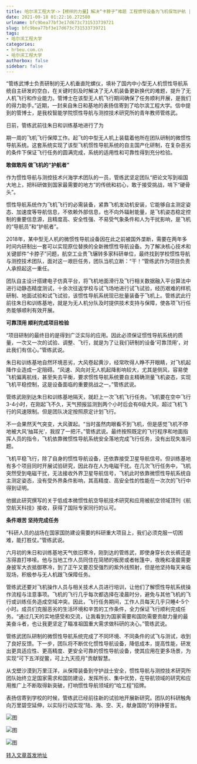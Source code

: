 ```yaml
---
title: 哈尔滨工程大学->【榜样的力量】解决“卡脖子”难题 工程惯导设备为飞机保驾护航 | hrbeu.com.cn
date: 2021-09-18 01:22:16.272580
urlname: bfc9bea77bf3e17d673c731533739721
slug: bfc9bea77bf3e17d673c731533739721
tags: 
- 哈尔滨工程大学
categories:
- hrbeu.com.cn
- 哈尔滨工程大学
authorbox: false
sidebar: false
---
```

“管练武博士负责研制的无人机垂直陀螺仪，填补了国内中小型无人机惯性导航系统自主研发的空白，在关键时刻及时解决了无人机装备更新换代的难题，提升了无人机飞行和作业能力。管博士在该型无人机飞行期间确保了任务顺利开展，是我们的得力助手。”近期，一封来自朱日和基地的表扬信寄到了哈尔滨工程大学。信中提到的管博士，是我校智能学院惯性导航与测控技术研究所的青年教师管练武。

日前，管练武前往朱日和训练基地进行了为
<!--more-->
期一周的飞机飞行保障工作。起飞的中型无人机上装载着他所在团队研制的微惯性导航系统。这套系统实现了该型飞机惯性导航系统的自主国产化研制，在复杂恶劣的条件下保证飞行任务的圆满完成，系统的适用性和可靠性得到充分检验。

**敢做敢闯 做飞机的“护航者”**

作为惯性导航与测控技术兴海学术团队的一员，管练武坚定团队“把论文写到祖国大地上，把科研做到国家最需要的地方”的传统和初心，敢于接受挑战，啃下“硬骨头”。

惯性导航系统作为飞机飞行的必需装备，紧靠飞机发动机安装，它能够自主测定姿态、加速度等导航信息，不依赖外部信息，也不向外辐射能量，是飞机姿态稳定控制的重要信息源，且精度高、安全性强、不易受气象条件和人为干扰影响，是飞机的“导航员”和“护航者”。

2018年，某中型无人机的微惯性导航设备因在此之前被国外垄断，需要在两年多时间内研制出一套可以实现原位替换的全新微惯性导航设备。为了解决核心技术和关键部件“卡脖子”问题，航空工业贵飞辗转多家科研单位，最终找到学校惯性导航与测控技术团队，面对这一艰巨任务，团队当机立断：“干！”管练武作为项目负责人承担起这一重任。

团队自主设计搭建电子仿真平台，将飞机地面滑行及飞行相关数据融入平台算法中进行动静态精度测试，十余次往返学校与试飞场地进行试飞试验，经历艰难的样机研制、地面试验和试飞试验，该惯性导航系统现已批量装备于飞机上。管练武此行前往朱日和训练基地，就是为无人机分队及时提供技术支持与保障，使各项飞行任务能够顺利有效开展。

**可靠顶用 顺利完成项目检验**

“项目研制的最终目的是得到广泛实际的应用。因此必须保证惯性导航系统的质量，一次又一次的试验、调整、飞行，就是为了让我们研制的设备‘可靠顶用’，对此我们有信心。”管练武说。

朱日和训练基地自然环境恶劣，大风卷起黄沙，经常吹得人睁不开眼睛，对飞机起降作业造成一定阻碍。“风速、风向对无人机起降影响较大，尤其是侧风，容易使飞机偏离航线，甚至失去平衡，要求惯性导航系统要自主精确测量飞机姿态，实现飞机平稳控制，这是设备面临的重要挑战之一。”管练武说。

管练武刚到达朱日和训练基地隔天，就赶上一次飞机飞行任务。飞机要在空中飞行3-4小时，在刚起飞不久，天气预报监测到两个小时后会有6级大风，超过飞机飞行的风速限制。但是团队决定按照原定计划飞行。

不一会果然天气突变，大风骤起。“当时虽然肉眼看不到飞机，但是感觉飞机不停地被大风‘抽耳光’，我捏了一把汗。”管练武说。最终按照既定的飞行程序和地面指挥人员的指令，飞机依靠微惯性导航系统安全落地完成飞行任务，没有出现失准问题。

飞机平稳飞行，除了自身的惯性导航设备，还依靠接受卫星导航信号。但训练基地有多个项目同时开展试验研究，因此存在人为电磁干扰。在几次飞行任务中，飞机突然受到电磁干扰，无法接收外界卫星导航信号，飞机此时依靠微惯性导航系统自主测定姿态，没有受外界条件影响，其高精度、高安全性的性能在一次次的飞行中得到证明。

他据此研究撰写的关于低成本微惯性航空导航技术研究和应用被航空领域顶刊《航空航天科技》接收，获得了国际专家同行的认可。

**条件艰苦 坚持完成任务**

“科研人员的战场在国家国防建设需要的科研重大项目上，我们必须克服一切困难，能打胜仗。”管练武说。

六月初的朱日和训练基地天气依旧寒冷，刚到达的管练武，即使身穿长衣长裤还是冻得直打哆嗦。他与当地工作人员同住在简陋的板房或者帐篷中，夜晚和凌晨需要身披军大衣抵御寒冷，到了正午又要忍受强烈的紫外线照射，但是他坚持每天亲临现场，积极参与无人机跟飞保障任务。

管练武还要对飞机操作人员与相关技术人员进行培训，让他们了解惯性导航系统操作流程与注意事项。飞机的飞行几乎每次都选择在凌晨时分，避免与其他飞机的飞行或训练任务造成空域冲突。因此，飞行任务期间，工作人员每天几乎只睡4-5个小时。成员们克服恶劣的生活环境和辛苦的工作条件，全力保证飞行顺利完成任务。“通过几天的实地感受和交流，让我看到为国家需要和国防需要贡献力量的最美奋斗者，也让我更坚定了瞄准祖国重大需求做科研的决心。”管练武说。

管练武团队研制的微惯性导航系统完成了不同环境、不同条件的试飞与测试，收到了良好反馈。下一步，团队将不断优化惯性导航设备，降低成本，提高性能，研发出更具适应性、更高精度、更安全可靠的惯性导航设备，使其应用在更多场景，为实现“可下五洋捉鳖，可上九天揽月”贡献智慧。

从戈壁沙漠到万里汪洋，从保障装备到守护战士安全，惯性导航与测控技术研究所团队始终立足国家需求和国防建设，发挥所长、集中优势，在导航领域的研究和应用推广上不断取得新突破，打响惯性导航领域的“哈工程”招牌。

表扬信寄到学校的时候，管练武已经前往新的试验地开展新研究。团队的科研触角向万里碧空延伸，以实际行动实现“陆、海、空、天，献身国防”的铮铮誓言。

![图](http://gongxue.cn/__local/6/5D/4A/C228606611A5FDC73A93DD90CD3_254A6E13_15F81.jpg)

![图](http://gongxue.cn/__local/8/C2/94/46E0D96CCF676FB6A6DCA8013C4_88443E6D_292F7.jpg)

![图](http://gongxue.cn/__local/7/01/DD/CB9112870E517312BFC96982484_75FEF15D_1334C.jpg)

[转入文章首发地址](http://gongxue.cn/info/1141/67823.htm)